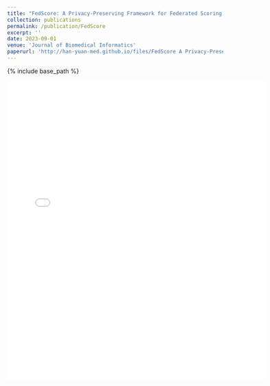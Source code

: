 ```yaml
---
title: "FedScore: A Privacy-Preserving Framework for Federated Scoring System Development"
collection: publications
permalink: /publication/FedScore
excerpt: ''
date: 2023-09-01
venue: 'Journal of Biomedical Informatics'
paperurl: 'http://han-yuan-med.github.io/files/FedScore A Privacy-Preserving Framework for Federated Scoring System Development.pdf'
---
```

{% include base_path %}

<embed src="{{ site.baseurl }}/files/FedScore A Privacy-Preserving Framework for Federated Scoring System Development.pdf" width="600" height="700" type='application/pdf'> 